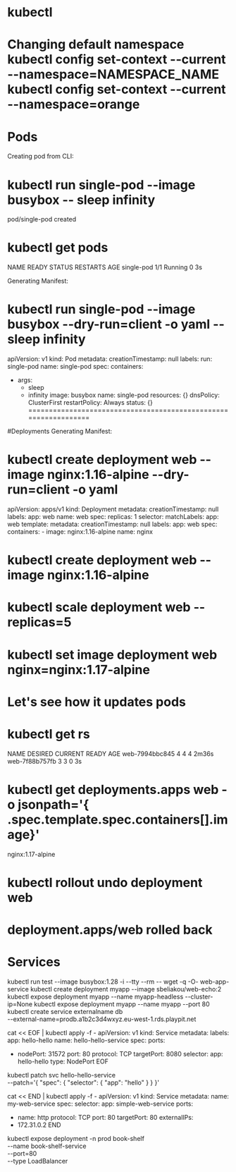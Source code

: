 # kubectl
Changing default namespace
kubectl config set-context --current --namespace=NAMESPACE_NAME
kubectl config set-context --current --namespace=orange
================================================================
# Pods

Creating pod from CLI:

# kubectl run single-pod --image busybox -- sleep infinity
pod/single-pod created

# kubectl get pods
NAME                   READY   STATUS    RESTARTS   AGE
single-pod             1/1     Running   0          3s

Generating Manifest:
# kubectl run single-pod --image busybox --dry-run=client -o yaml -- sleep infinity
apiVersion: v1
kind: Pod
metadata:
  creationTimestamp: null
  labels:
    run: single-pod
  name: single-pod
spec:
  containers:
  - args:
    - sleep
    - infinity
    image: busybox
    name: single-pod
    resources: {​}​
  dnsPolicy: ClusterFirst
  restartPolicy: Always
status: {​}​
================================================================

#Deployments
Generating Manifest:

# kubectl create deployment web --image nginx:1.16-alpine --dry-run=client -o yaml
apiVersion: apps/v1
kind: Deployment
metadata:
  creationTimestamp: null
  labels:
    app: web
  name: web
spec:
  replicas: 1
  selector:
    matchLabels:
      app: web
  template:
    metadata:
      creationTimestamp: null
      labels:
        app: web
    spec:
      containers:
      - image: nginx:1.16-alpine
        name: nginx
        
# kubectl create deployment web --image nginx:1.16-alpine
# kubectl scale deployment web --replicas=5
# kubectl set image deployment web nginx=nginx:1.17-alpine

# Let's see how it updates pods
# kubectl get rs
NAME             DESIRED   CURRENT   READY   AGE
web-7994bbc845   4         4         4       2m36s
web-7f88b757fb   3         3         0       3s

# kubectl get deployments.apps web -o jsonpath='{​.spec.template.spec.containers[].image}​'
nginx:1.17-alpine

# kubectl rollout undo deployment web 
deployment.apps/web rolled back
================================================================
# Services
kubectl run test --image busybox:1.28 -i --tty --rm -- wget -q -O- web-app-service
kubectl create deployment myapp --image sbeliakou/web-echo:2
kubectl expose deployment myapp --name myapp-headless --cluster-ip=None
kubectl expose deployment myapp --name myapp --port 80
kubectl create service externalname db \
  --external-name=prodb.a1b2c3d4wxyz.eu-west-1.rds.playpit.net

cat << EOF | kubectl apply -f -
apiVersion: v1
kind: Service
metadata:
 labels:
   app: hello-hello
 name: hello-hello-service
spec:
 ports:
 - nodePort: 31572
   port: 80
   protocol: TCP
   targetPort: 8080
 selector:
   app: hello-hello
 type: NodePort
EOF
 
kubectl patch svc hello-hello-service \
  --patch='{​
     "spec": {​
       "selector": {​
         "app": "hello"
        }​
     }​
  }​'
 
cat << END | kubectl apply -f -
apiVersion: v1
kind: Service
metadata:
 name: my-web-service
spec:
 selector:
  app: simple-web-service
 ports:
 - name: http
   protocol: TCP
   port: 80
 targetPort: 80
 externalIPs:
 - 172.31.0.2
END
 
kubectl expose deployment -n prod book-shelf \
  --name book-shelf-service \
  --port=80 \
  --type LoadBalancer




